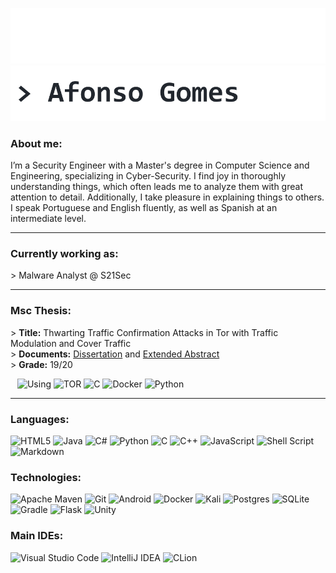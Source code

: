 <!-- Made by AfonsoG6 -->
<!-- You may freely use this as a template for your own profile -->
<!-- Used this repository by lleriayo to obtain the badges used: https://github.com/Ileriayo/markdown-badges -->

<!-- Image or GIF to use as banner and hyperlink to personal website -->
[![](https://raw.githubusercontent.com/AfonsoG6/AfonsoG6/main/banner_dm.png#gh-dark-mode-only)](http://web2.tecnico.ulisboa.pt/ist192410/CV_Afonso_Gomes.pdf#gh-dark-mode-only)
[![](https://raw.githubusercontent.com/AfonsoG6/AfonsoG6/main/banner_lm.png#gh-light-mode-only)](http://web2.tecnico.ulisboa.pt/ist192410/CV_Afonso_Gomes.pdf#gh-light-mode-only)

<!-- Introduction -->
### About me:

I’m a Security Engineer with a Master's degree in Computer Science and Engineering, specializing in Cyber-Security. I find joy in thoroughly understanding things, which often leads me to analyze them with great attention to detail. Additionally, I take pleasure in explaining things to others. I speak Portuguese and English fluently, as well as Spanish at an intermediate level.

---

### Currently working as:
\> Malware Analyst @ S21Sec

---

### Msc Thesis:

\> **Title:** Thwarting Traffic Confirmation Attacks in Tor with Traffic Modulation and Cover Traffic
\
\> **Documents:** [Dissertation](http://web2.tecnico.ulisboa.pt/~ist192410/92410-Afonso-Gomes-dissertacao.pdf) and [Extended Abstract](http://web2.tecnico.ulisboa.pt/~ist192410/92410-Afonso-Gomes-resumo.pdf)
\
\> **Grade:** 19/20

&ensp;
![Using](https://img.shields.io/badge/using%3A-%237E4798.svg?style=for-the-badge&color=rgba(34,39,46,0))
![TOR](https://img.shields.io/badge/tor-%237E4798.svg?style=for-the-badge&logo=tor-project&logoColor=white)
![C](https://img.shields.io/badge/c-%2300599C.svg?style=for-the-badge&logo=c&logoColor=white)
![Docker](https://img.shields.io/badge/docker-%230db7ed.svg?style=for-the-badge&logo=docker&logoColor=white)
![Python](https://img.shields.io/badge/python-3670A0?style=for-the-badge&logo=python&logoColor=ffdd54)

---

### Languages:

![HTML5](https://img.shields.io/badge/html5-%23E34F26.svg?style=for-the-badge&logo=html5&logoColor=white)
![Java](https://img.shields.io/badge/java-%23ED8B00.svg?style=for-the-badge&logo=java&logoColor=white)
![C#](https://img.shields.io/badge/c%23-%23239120.svg?style=for-the-badge&logo=c-sharp&logoColor=white)
![Python](https://img.shields.io/badge/python-3670A0?style=for-the-badge&logo=python&logoColor=ffdd54)
![C](https://img.shields.io/badge/c-%2300599C.svg?style=for-the-badge&logo=c&logoColor=white)
![C++](https://img.shields.io/badge/c++-%2300599C.svg?style=for-the-badge&logo=c%2B%2B&logoColor=white)
![JavaScript](https://img.shields.io/badge/javascript-%23323330.svg?style=for-the-badge&logo=javascript&logoColor=%23F7DF1E)
![Shell Script](https://img.shields.io/badge/shell_script-%23121011.svg?style=for-the-badge&logo=gnu-bash&logoColor=white)
![Markdown](https://img.shields.io/badge/markdown-%23000000.svg?style=for-the-badge&logo=markdown&logoColor=white)

### Technologies:
![Apache Maven](https://img.shields.io/badge/Apache%20Maven-C71A36?style=for-the-badge&logo=Apache%20Maven&logoColor=white)
![Git](https://img.shields.io/badge/git-%23F05033.svg?style=for-the-badge&logo=git&logoColor=white)
![Android](https://img.shields.io/badge/Android-3DDC84?style=for-the-badge&logo=android&logoColor=white)
![Docker](https://img.shields.io/badge/docker-%230db7ed.svg?style=for-the-badge&logo=docker&logoColor=white)
![Kali](https://img.shields.io/badge/Kali-268BEE?style=for-the-badge&logo=kalilinux&logoColor=white)
![Postgres](https://img.shields.io/badge/postgres-%23316192.svg?style=for-the-badge&logo=postgresql&logoColor=white)
![SQLite](https://img.shields.io/badge/sqlite-%2307405e.svg?style=for-the-badge&logo=sqlite&logoColor=white)
![Gradle](https://img.shields.io/badge/Gradle-02303A.svg?style=for-the-badge&logo=Gradle&logoColor=white)
![Flask](https://img.shields.io/badge/flask-%23000.svg?style=for-the-badge&logo=flask&logoColor=white)
![Unity](https://img.shields.io/badge/unity-%23000000.svg?style=for-the-badge&logo=unity&logoColor=white)

### Main IDEs:

![Visual Studio Code](https://img.shields.io/badge/Visual%20Studio%20Code-0078d7.svg?style=for-the-badge&logo=visual-studio-code&logoColor=white)
![IntelliJ IDEA](https://img.shields.io/badge/IntelliJIDEA-000000.svg?style=for-the-badge&logo=intellij-idea&logoColor=white)
![CLion](https://img.shields.io/badge/CLion-black?style=for-the-badge&logo=clion&logoColor=white)
